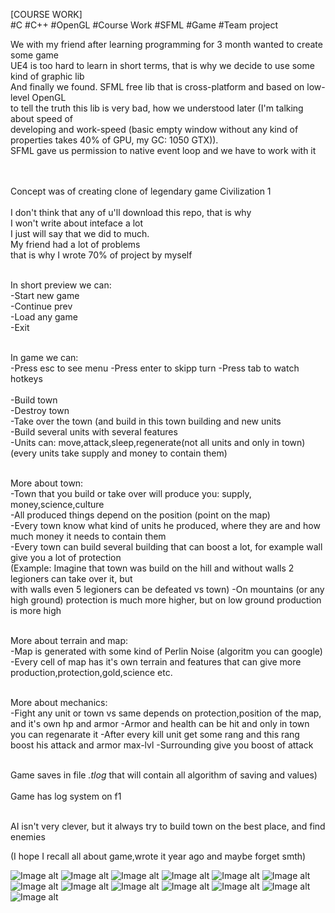 [COURSE WORK]</br>
#C #C++ #OpenGL #Course Work #SFML #Game #Team project</br>


We with my friend after learning programming for 3 month wanted to create some game </br>
UE4 is too hard to learn in short terms, that is why we decide to use some kind of graphic lib </br>
And finally we found. SFML free lib that is cross-platform and based on low-level OpenGL </br>
to tell the truth this lib is very bad, how we understood later (I'm talking about speed of </br>
developing and work-speed (basic empty window without any kind of properties takes 40% of GPU, my GC: 1050 GTX)). </br>SFML gave us permission to 
native event loop and we have to work with it</br>
 </br>
 
 </br>Concept was of creating clone of legendary game Civilization 1 </br>
 </br>I don't think that any of u'll download this repo, that is why </br>
 I won't write about inteface a lot</br>
 I just will say that we did to much. </br> My friend had a lot of problems </br>
 that is why I wrote 70% of project by myself </br>
 
  </br>In short preview we can: </br>
  -Start new game </br>
  -Continue prev </br>
  -Load any game </br>
  -Exit

 </br>In game we can: </br>
-Press esc to see menu
-Press enter to skipp turn
-Press tab to watch hotkeys </br> </br>
-Build town </br>
-Destroy town </br>
-Take over the town (and build in this town building and new units </br>
-Build several units with several features </br>
-Units can: move,attack,sleep,regenerate(not all units and only in town) (every units take supply and money to contain them)

</br>More about town:</br>
-Town that you build or take over will produce you: supply, money,science,culture</br>
-All produced things depend on the position (point on the map)</br>
-Every town know what kind of units he produced, where they are and how much money it needs to contain them</br>
-Every town can build several building that can boost a lot, for example wall give you a lot of protection</br>
(Example: Imagine that town was build on the hill and without walls 2 legioners can take over it, but</br>
with walls even 5 legioners can be defeated vs town)
-On mountains (or any high ground) protection is much more higher, but on low ground production is more high

</br>More about terrain and map:</br>
-Map is generated with some kind of Perlin Noise (algoritm you can google)
-Every cell of map has it's own terrain and features that can give more production,protection,gold,science etc.

</br>More about mechanics:</br>
-Fight any unit or town vs same depends on protection,position of the map, and it's own hp and armor
-Armor and health can be hit and only in town you can regenarate it
-After every kill unit get some rang and this rang boost his attack and armor max-lvl
-Surrounding give you boost of attack 

</br>Game saves in file *.tlog* that will contain all algorithm of saving and values)</br>
</br>Game has log system on f1</br>

</br>AI isn't very clever, but it always try to build town on the best place, and find enemies</br>

(I hope I recall all about game,wrote it year ago and maybe forget smth)


![Image alt](https://github.com/SaintAllary/War-of-Civilization/raw/master/ImagesGit/1.jpg)
![Image alt](https://github.com/SaintAllary/War-of-Civilization/raw/master/ImagesGit/2.jpg)
![Image alt](https://github.com/SaintAllary/War-of-Civilization/raw/master/ImagesGit/3.jpg)
![Image alt](https://github.com/SaintAllary/War-of-Civilization/raw/master/ImagesGit/4.jpg)
![Image alt](https://github.com/SaintAllary/War-of-Civilization/raw/master/ImagesGit/5.jpg)
![Image alt](https://github.com/SaintAllary/War-of-Civilization/raw/master/ImagesGit/6.jpg)
![Image alt](https://github.com/SaintAllary/War-of-Civilization/raw/master/ImagesGit/7.jpg)
![Image alt](https://github.com/SaintAllary/War-of-Civilization/raw/master/ImagesGit/8.jpg)
![Image alt](https://github.com/SaintAllary/War-of-Civilization/raw/master/ImagesGit/9.jpg)
![Image alt](https://github.com/SaintAllary/War-of-Civilization/raw/master/ImagesGit/10.jpg)
![Image alt](https://github.com/SaintAllary/War-of-Civilization/raw/master/ImagesGit/11.jpg)
![Image alt](https://github.com/SaintAllary/War-of-Civilization/raw/master/ImagesGit/12.jpg)
![Image alt](https://github.com/SaintAllary/War-of-Civilization/raw/master/ImagesGit/13.jpg)

